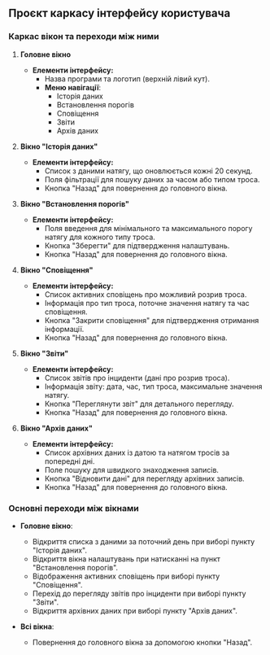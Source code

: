 ## Проєкт каркасу інтерфейсу користувача

### Каркас вікон та переходи між ними

1. **Головне вікно**
   - **Елементи інтерфейсу:**
     - Назва програми та логотип (верхній лівий кут).
     - **Меню навігації**:
       - Історія даних
       - Встановлення порогів
       - Сповіщення
       - Звіти
       - Архів даних

2. **Вікно "Історія даних"**
   - **Елементи інтерфейсу:**
     - Список з даними натягу, що оновлюється кожні 20 секунд.
     - Поля фільтрації для пошуку даних за часом або типом троса.
     - Кнопка "Назад" для повернення до головного вікна.

3. **Вікно "Встановлення порогів"**
   - **Елементи інтерфейсу:**
     - Поля введення для мінімального та максимального порогу натягу для кожного типу троса.
     - Кнопка "Зберегти" для підтвердження налаштувань.
     - Кнопка "Назад" для повернення до головного вікна.

4. **Вікно "Сповіщення"**
   - **Елементи інтерфейсу:**
     - Список активних сповіщень про можливий розрив троса.
     - Інформація про тип троса, поточне значення натягу та час сповіщення.
     - Кнопка "Закрити сповіщення" для підтвердження отримання інформації.
     - Кнопка "Назад" для повернення до головного вікна.

5. **Вікно "Звіти"**
   - **Елементи інтерфейсу:**
     - Список звітів про інциденти (дані про розрив троса).
     - Інформація звіту: дата, час, тип троса, максимальне значення натягу.
     - Кнопка "Переглянути звіт" для детального перегляду.
     - Кнопка "Назад" для повернення до головного вікна.

6. **Вікно "Архів даних"**
   - **Елементи інтерфейсу:**
     - Список архівних даних із датою та натягом тросів за попередні дні.
     - Поле пошуку для швидкого знаходження записів.
     - Кнопка "Відновити дані" для перегляду архівних записів.
     - Кнопка "Назад" для повернення до головного вікна.

### Основні переходи між вікнами
- **Головне вікно**:
  - Відкриття списка з даними за поточний день при виборі пункту "Історія даних".
  - Відкриття вікна налаштувань при натисканні на пункт "Встановлення порогів".
  - Відображення активних сповіщень при виборі пункту "Сповіщення".
  - Перехід до перегляду звітів про інциденти при виборі пункту "Звіти".
  - Відкриття архівних даних при виборі пункту "Архів даних".

- **Всі вікна**:
  - Повернення до головного вікна за допомогою кнопки "Назад".

